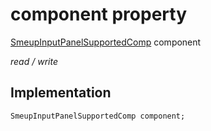 


# component property






[SmeupInputPanelSupportedComp](../../smeup_models_widgets_smeup_input_panel_field/SmeupInputPanelSupportedComp.md) component
  
_read / write_






## Implementation

```dart
SmeupInputPanelSupportedComp component;


```







